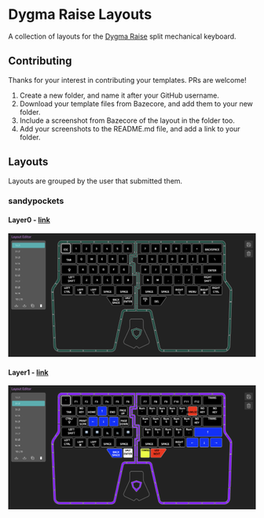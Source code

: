 # Dygma Raise Layouts

A collection of layouts for the [Dygma Raise](https://dygma.com/) split mechanical keyboard. 

## Contributing
Thanks for your interest in contributing your templates. PRs are welcome!

1. Create a new folder, and name it after your GitHub username.
2. Download your template files from Bazecore, and add them to your new folder. 
3. Include a screenshot from Bazecore of the layout in the folder too.
4. Add your screenshots to the README.md file, and add a link to your folder.

## Layouts
Layouts are grouped by the user that submitted them.

### sandypockets

#### Layer0 - [link](/sandypockets/layer0.json)
![Layer0](./sandypockets/layer0.png)

#### Layer1 - [link](/sandypockets/layer1.json)
![Layer1](/sandypockets/layer1.png)